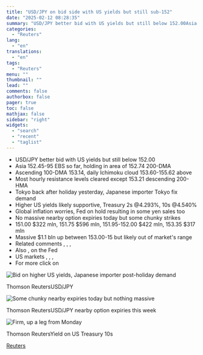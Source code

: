 ```yaml
---
title: "USD/JPY on bid side with US yields but still sub-152"
date: "2025-02-12 08:28:35"
summary: "USD/JPY better bid with US yields but still below 152.00Asia 152.45-95 EBS so far, holding in area of 152.74 200-DMAAscending 100-DMA 153.14, daily Ichimoku cloud 153.60-155.62 aboveMost hourly resistance levels cleared except 153.21 descending 200-HMATokyo back after holiday yesterday, Japanese importer Tokyo fix demandHigher US yields likely supportive, Treasury 2s..."
categories:
  - "Reuters"
lang:
  - "en"
translations:
  - "en"
tags:
  - "Reuters"
menu: ""
thumbnail: ""
lead: ""
comments: false
authorbox: false
pager: true
toc: false
mathjax: false
sidebar: "right"
widgets:
  - "search"
  - "recent"
  - "taglist"
---
```


* USD/JPY better bid with US yields but still below 152.00
* Asia 152.45-95 EBS so far, holding in area of 152.74 200-DMA
* Ascending 100-DMA 153.14, daily Ichimoku cloud 153.60-155.62 above
* Most hourly resistance levels cleared except 153.21 descending 200-HMA
* Tokyo back after holiday yesterday, Japanese importer Tokyo fix demand
* Higher US yields likely supportive, Treasury 2s @4.293%, 10s @4.540%
* Global inflation worries, Fed on hold resulting in some yen sales too
* No massive nearby option expiries today but some chunky strikes
* 151.00 $322 mln, 151.75 $596 mln, 151.95-152.00 $422 mln, 153.35 $317 mln
* Massive $1.1 bln up between 153.00-15 but likely out of market's range
* Related comments , , ,
* Also , on the Fed
* US markets , , ,
* For more click on

![Bid on higher US yields, Japanese importer post-holiday demand](https://s3.tradingview.com/news/image/tag:reuters.com,2025:newsml_L1N3P300O-fc3632faa16053872cdb7b59ba1a8d9c-resized.jpeg)

Thomson ReutersUSD/JPY



![Some chunky nearby expiries today but nothing massive](https://s3.tradingview.com/news/image/tag:reuters.com,2025:newsml_L1N3P300O-de4e56f54fff269a539838539cf4ca8c-resized.jpeg)

Thomson ReutersUSD/JPY nearby option expiries this week



![Firm, up a leg from Monday](https://s3.tradingview.com/news/image/tag:reuters.com,2025:newsml_L1N3P300O-f12c86c392c10c0219b8155ed205642e-resized.jpeg)

Thomson ReutersYield on US Treasury 10s

[Reuters](https://www.tradingview.com/news/reuters.com,2025:newsml_L1N3P300O:0-usd-jpy-on-bid-side-with-us-yields-but-still-sub-152/)
